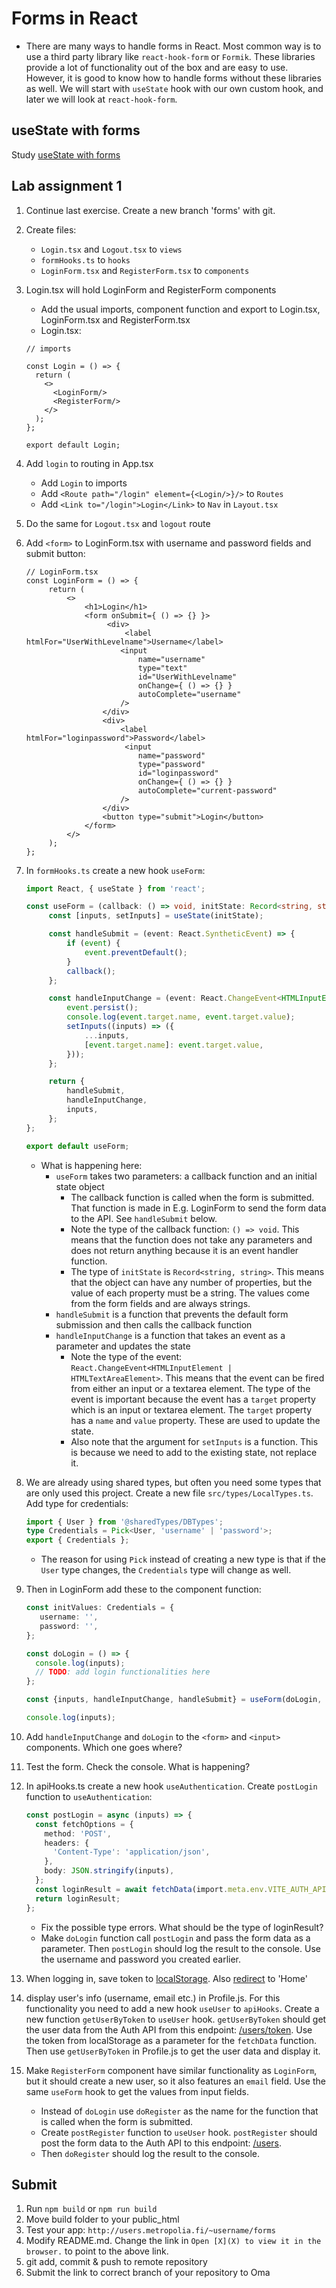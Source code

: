 # Forms in React

- There are many ways to handle forms in React. Most common way is to use a third party library like `react-hook-form`
  or `Formik`. These libraries provide a lot of functionality out of the box and are easy to use. However, it is good to
  know how to handle forms without these libraries as well. We will start with `useState` hook with our own custom hook,
  and later we will look at `react-hook-form`.

## useState with forms

Study [useState with forms](https://www.youtube.com/watch?v=R7T5GQLxRD4)

## Lab assignment 1

1. Continue last exercise. Create a new branch 'forms' with git.
2. Create files:
    - `Login.tsx` and `Logout.tsx` to `views`
    - `formHooks.ts` to `hooks`
    - `LoginForm.tsx` and `RegisterForm.tsx` to `components`
3. Login.tsx will hold LoginForm and RegisterForm components
    * Add the usual imports, component function and export to Login.tsx, LoginForm.tsx and RegisterForm.tsx
    * Login.tsx:
    ```tsx
    // imports
   
    const Login = () => {
      return (
        <>
          <LoginForm/>
          <RegisterForm/>
        </>
      );
    };
    
    export default Login;
   ```
4. Add `login` to routing in App.tsx
    * Add `Login` to imports
    * Add `<Route path="/login" element={<Login/>}/>` to `Routes`
    * Add `<Link to="/login">Login</Link>` to `Nav` in `Layout.tsx`
5. Do the same for `Logout.tsx` and `logout` route
6. Add `<form>` to LoginForm.tsx with username and password fields and submit button:
   ```tsx
   // LoginForm.tsx
   const LoginForm = () => {
        return (
            <>
                <h1>Login</h1>
                <form onSubmit={ () => {} }>
                     <div>
                         <label htmlFor="UserWithLevelname">Username</label>
                        <input
                            name="username"
                            type="text"
                            id="UserWithLevelname"
                            onChange={ () => {} }
                            autoComplete="username"
                        />
                    </div>
                    <div>
                        <label htmlFor="loginpassword">Password</label>
                         <input
                            name="password"
                            type="password"
                            id="loginpassword"
                            onChange={ () => {} }
                            autoComplete="current-password"
                        />
                    </div>
                    <button type="submit">Login</button>
                </form>
            </>
        );
   };
   ```
7. In `formHooks.ts` create a new hook `useForm`:
   ```typescript
   import React, { useState } from 'react';

   const useForm = (callback: () => void, initState: Record<string, string>) => {
        const [inputs, setInputs] = useState(initState);

        const handleSubmit = (event: React.SyntheticEvent) => {
            if (event) {
                event.preventDefault();
            }
            callback(); 
        };

        const handleInputChange = (event: React.ChangeEvent<HTMLInputElement | HTMLTextAreaElement>) => {
            event.persist();
            console.log(event.target.name, event.target.value);
            setInputs((inputs) => ({
                ...inputs,
                [event.target.name]: event.target.value,
            }));
        };
   
        return {
            handleSubmit,
            handleInputChange,
            inputs,
        };
   };
   
   export default useForm;
   ```
    - What is happening here:
        - `useForm` takes two parameters: a callback function and an initial state object
            - The callback function is called when the form is submitted. That function is made in E.g. LoginForm to
              send the form data to the API. See `handleSubmit` below.
            - Note the type of the callback function: `() => void`. This means that the function does not take any
              parameters and does not return anything because it is an event handler function.
            - The type of `initState` is `Record<string, string>`. This means that the object can have any number of
              properties, but the value of each property must be a string. The values come from the form fields and are
              always strings.
        - `handleSubmit` is a function that prevents the default form submission and then calls the callback function
        - `handleInputChange` is a function that takes an event as a parameter and updates the state
            - Note the type of the event: `React.ChangeEvent<HTMLInputElement | HTMLTextAreaElement>`. This means that
              the event can be fired from either an input or a textarea element. The type of the event is important
              because the event has a `target` property which is an input or textarea element. The `target` property has
              a `name` and `value` property. These are used to update the state.
            - Also note that the argument for `setInputs` is a function. This is because we need to add to the existing
              state, not replace it.

8. We are already using shared types, but often you need some types that are only used this project. Create a new file `src/types/LocalTypes.ts`. Add type for credentials:
   ```typescript
   import { User } from '@sharedTypes/DBTypes';
   type Credentials = Pick<User, 'username' | 'password'>;
   export { Credentials };
   ```
   - The reason for using `Pick` instead of creating a new type is that if the `User` type changes, the `Credentials` type will change as well.
9. Then in LoginForm add these to the component function:
   ```typescript
   const initValues: Credentials = {
      username: '',
      password: '',
   };
   
   const doLogin = () => {
     console.log(inputs);
     // TODO: add login functionalities here
   };
   
   const {inputs, handleInputChange, handleSubmit} = useForm(doLogin, initValues);
   
   console.log(inputs);
   ```
10. Add `handleInputChange` and `doLogin` to the `<form>` and `<input>` components. Which one goes where?
11. Test the form. Check the console. What is happening?
12. In apiHooks.ts create a new hook `useAuthentication`. Create `postLogin` function to `useAuthentication`:
     ```typescript
     const postLogin = async (inputs) => {
       const fetchOptions = {
         method: 'POST',
         headers: {
           'Content-Type': 'application/json',
         },
         body: JSON.stringify(inputs),
       };
       const loginResult = await fetchData(import.meta.env.VITE_AUTH_API + '/auth/login', fetchOptions);
       return loginResult;
     };
     ```
    - Fix the possible type errors. What should be the type of loginResult?
    - Make `doLogin` function call `postLogin` and pass the form data as a parameter. Then `postLogin` should log the result to the console. Use the username and password you created earlier.
13. When logging in, save token to [localStorage](https://developer.mozilla.org/en-US/docs/Web/API/Window/localStorage). Also [redirect](https://tylermcginnis.com/react-router-programmatically-navigate/) to 'Home'
14. display user's info (username, email etc.) in Profile.js. For this functionality you need to add a new hook `useUser` to `apiHooks`. Create a new function `getUserByToken` to `useUser` hook. `getUserByToken` should get the user data from the Auth API from this endpoint: [/users/token](http://media.mw.metropolia.fi/wbma/docs/#api-User-GetCurrentUser). Use the token from localStorage as a parameter for the `fetchData` function. Then use `getUserByToken` in Profile.js to get the user data and display it.
15. Make `RegisterForm` component have similar functionality as `LoginForm`, but it should create a new user, so it also features an `email` field. Use the same `useForm` hook to get the values from input fields.
    - Instead of `doLogin` use `doRegister` as the name for the function that is called when the form is submitted.
    - Create `postRegister` function to `useUser` hook. `postRegister` should post the form data to the Auth API to this endpoint: [/users](http://media.mw.metropolia.fi/wbma/docs/#api-User-CreateUser).
    - Then `doRegister` should log the result to the console.

## Submit

1. Run `npm build` or `npm run build`
2. Move build folder to your public_html
3. Test your app: `http://users.metropolia.fi/~username/forms`
4. Modify README.md. Change the link in `Open [X](X) to view it in the browser.` to point to the above link.
5. git add, commit & push to remote repository
6. Submit the link to correct branch of your repository to Oma
